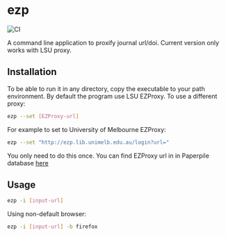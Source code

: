 # ezp

![CI](https://github.com/hhandika/ezp/workflows/CI/badge.svg)

A command line application to proxify journal url/doi. Current version only works with LSU proxy.

## Installation

To be able to run it in any directory, copy the executable to your path environment. By default the program use LSU EZProxy. To use a different proxy:

```Bash
ezp --set [EZProxy-url]
```

For example to set to University of Melbourne EZProxy:

```Bash
ezp --set "http://ezp.lib.unimelb.edu.au/login?url="
```

You only need to do this once. You can find EZProxy url in in Paperpile database [here](https://paperpile.com/guides/proxy-list/)

## Usage

```Bash
ezp -i [input-url]
```

Using non-default browser:

```Bash
ezp -i [input-url] -b firefox
```
